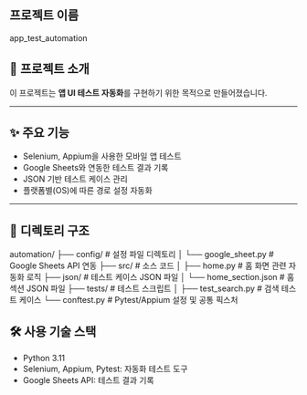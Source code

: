## 프로젝트 이름
app_test_automation

## 📖 프로젝트 소개
이 프로젝트는 **앱 UI 테스트 자동화**를 구현하기 위한 목적으로 만들어졌습니다.

---

## ✨ 주요 기능
- Selenium, Appium을 사용한 모바일 앱 테스트
- Google Sheets와 연동한 테스트 결과 기록
- JSON 기반 테스트 케이스 관리
- 플랫폼별(OS)에 따른 경로 설정 자동화

---

## 📂 디렉토리 구조
automation/
├── config/                  # 설정 파일 디렉토리
│   └── google_sheet.py      # Google Sheets API 연동
├── src/                     # 소스 코드
│   ├── home.py              # 홈 화면 관련 자동화 로직
├── json/                    # 테스트 케이스 JSON 파일
│   └── home_section.json    # 홈섹션 JSON 파일
├── tests/                   # 테스트 스크립트
│   ├── test_search.py       # 검색 테스트 케이스
└── conftest.py              # Pytest/Appium 설정 및 공통 픽스처

## 🛠️ 사용 기술 스택
- Python 3.11
- Selenium, Appium, Pytest: 자동화 테스트 도구
- Google Sheets API: 테스트 결과 기록
